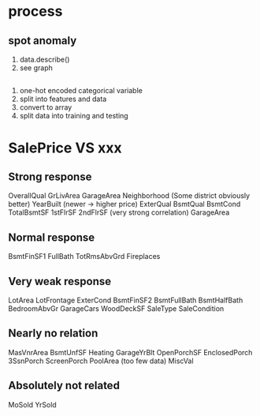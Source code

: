 # process
## spot anomaly
1. data.describe()
2. see graph

##
1. one-hot encoded categorical variable
2. split into features and data
3. convert to array
4. split data into training and testing

# SalePrice VS xxx
## Strong response
OverallQual
GrLivArea
GarageArea
Neighborhood (Some district obviously better)
YearBuilt (newer -> higher price)
ExterQual
BsmtQual
BsmtCond
TotalBsmtSF
1stFlrSF
2ndFlrSF (very strong correlation)
GarageArea

## Normal response
BsmtFinSF1
FullBath
TotRmsAbvGrd
Fireplaces


## Very weak response
LotArea
LotFrontage
ExterCond
BsmtFinSF2
BsmtFullBath
BsmtHalfBath
BedroomAbvGr
GarageCars
WoodDeckSF
SaleType
SaleCondition

## Nearly no relation
MasVnrArea
BsmtUnfSF
Heating
GarageYrBlt
OpenPorchSF
EnclosedPorch
3SsnPorch
ScreenPorch
PoolArea (too few data)
MiscVal

## Absolutely not related
MoSold
YrSold




